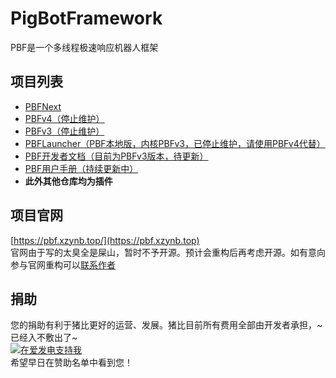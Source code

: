 # PigBotFramework
PBF是一个多线程极速响应机器人框架

## 项目列表
- [PBFNext](https://github.com/PigBotFramework/next)
- [PBFv4（停止维护）](https://github.com/PigBotFramework/v4)
- [PBFv3（停止维护）](https://github.com/PigBotFramework/v3)
- [PBFLauncher（PBF本地版，内核PBFv3，已停止维护，请使用PBFv4代替）](https://github.com/PigBotFramework/PBFLauncher)
- [PBF开发者文档（目前为PBFv3版本，待更新）](https://github.com/PigBotFramework/docs)
- [PBF用户手册（持续更新中）](https://github.com/PigBotFramework/UserDocs)
- **此外其他仓库均为插件**

## 项目官网
[https://pbf.xzynb.top/](https://pbf.xzynb.top)  
官网由于写的太臭全是屎山，暂时不予开源。预计会重构后再考虑开源。如有意向参与官网重构可以[联系作者](https://pbf.xzynb.top/contact)

## 捐助
您的捐助有利于猪比更好的运营、发展。猪比目前所有费用全部由开发者承担，~已经入不敷出了~  
[![在爱发电支持我](https://pic1.afdiancdn.com/static/img/welcome/button-sponsorme.jpg)](https://afdian.net/a/Gingmzmzx)  
希望早日在赞助名单中看到您！
